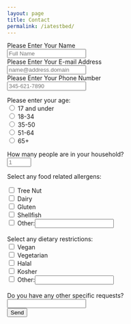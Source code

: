 ```yaml
---
layout: page
title: Contact
permalink: /iatestbed/
---
```



<form action="https://getform.io/f/a953f233-5372-45fa-932f-dfeef263fd45" method="POST">

  <label for="name">Please Enter Your Name</label><br>
  <input type="text" name="name" id="name" placeholder="Full Name" required><br>
  <label for="email">Please Enter Your E-mail Address</label><br>
  <input type="email" name="email" id="email" placeholder="name@address.domain" required><br>
  <label for="phone">Please Enter Your Phone Number</label><br>
  <input type="tel" id="phone" name="phone" pattern="[0-9]{3}-[0-9]{3}-[0-9]{4}" placeholder="345-621-7890"><br>
  
  Please enter your age: <br>
  <input type="radio" id="17-" name="age" value="17 and under">
  <label for="17-">17 and under</label><br>
  <input type="radio" id="1834" name="age" value="18-34">
  <label for="1834">18-34</label><br>
  <input type="radio" id="3550" name="age" value="35-50">
  <label for="3550">35-50</label><br>
  <input type="radio" id="5164" name="age" value="51-64">
  <label for="5164">51-64</label><br>
  <input type="radio" id="65" name="age" value="65+">
  <label for="65">65+</label><br>
  
  <label for="numpeople">How many people are in your household?</label><br>
  <input type="number" id="numpeople" name="numpeople" min="1" max="25" placeholder="1"><br>
  
  
  Select any food related allergens:<br>
  <div>
  <input type="checkbox" id="nut" name="nut"
         >
  <label for="nut">Tree Nut</label>
</div>
  
  <div>
  <input type="checkbox" id="dairy" name="dairy"
         >
  <label for="dairy">Dairy</label>
</div>
  
<div>
  <input type="checkbox" id="gluten" name="gluten">
  <label for="gluten">Gluten</label>
</div>
  
  <div>
  <input type="checkbox" id="shellfish" name="shellfish"
         >
  <label for="shellfish">Shellfish</label>
</div>
  
  <div>
  <input type="checkbox" id="other-allergy" name="other-allergy"
         >
  <label for="other-allergy">Other:</label><input type="text" id="other-desc-allergy" name="other-desc-allergy">
</div>
  
  <br>
  Select any dietary restrictions:<br>
  <div>
  <input type="checkbox" id="vegan" name="vegan"
         >
  <label for="vegan">Vegan</label>
</div>
  
  <div>
  <input type="checkbox" id="vegetarian" name="vegetarian"
         >
  <label for="vegetarian">Vegetarian</label>
</div>
  
<div>
  <input type="checkbox" id="halal" name="halal">
  <label for="halal">Halal</label>
</div>
  
  <div>
  <input type="checkbox" id="kosher" name="kosher"
         >
  <label for="kosher">Kosher</label>
</div>
  
  <div>
  <input type="checkbox" id="other-rest" name="other-rest"
         >
  <label for="other-rest">Other:</label><input type="text" id="other-desc-rest" name="other-desc-rest">
</div>
  
  <br>
  <label for="last-requests">Do you have any other specific requests?</label><br>
  <input type="text" id="last-requests" name="last-requests"><br>
  <button type="submit">Send</button>

</form>
        
